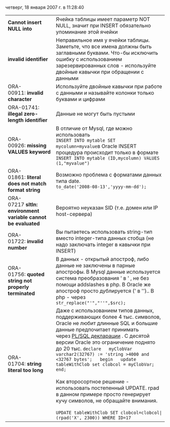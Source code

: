 четверг, 18 января 2007 г. в 11:28:40

|                                                               |                                                                                                                                                                                                                                                                                                                                                                                                                                                                                                                                                                                                                                                                          |
| ------------------------------------------------------------- | ------------------------------------------------------------------------------------------------------------------------------------------------------------------------------------------------------------------------------------------------------------------------------------------------------------------------------------------------------------------------------------------------------------------------------------------------------------------------------------------------------------------------------------------------------------------------------------------------------------------------------------------------------------------------ |
| **Cannot insert NULL into**                                   | Ячейка таблицы имеет параметр NOT NULL, значит при INSERT обязательно упоминание этой ячейки                                                                                                                                                                                                                                                                                                                                                                                                                                                                                                                                                                             |
| **invalid identifier**                                        | Неправильное имя у ячейки таблицы. Заметьте, что все имена должны быть заглавными буквами. Что-бы исключить ошибку с использованием зарезервированных слов - используйте двойные кавычки при обращении с данными                                                                                                                                                                                                                                                                                                                                                                                                                                                         |
| ORA-00911: **invalid character**                              | Используйте двойные кавычки при работе с данными и называйте колонки только буквами и цифрами                                                                                                                                                                                                                                                                                                                                                                                                                                                                                                                                                                            |
| ORA-01741:  <br>**illegal zero-length identifier**            | Данные не могут быть пустыми                                                                                                                                                                                                                                                                                                                                                                                                                                                                                                                                                                                                                                             |
| ORA-00926: **missing VALUES keyword**                         | В отличие от Mysql, где можно использовать  <br>`INSERT INTO mytable SET mycolumn=myvalue`в Oracle INSERT процедура происходит только в формате  <br>`INSERT INTO mytable (ID,mycolumn) VALUES (1,"myvalue")`                                                                                                                                                                                                                                                                                                                                                                                                                                                            |
| ORA-01861: **literal does not match format string**           | Возможно проблема с форматами данных типа date.  <br>`to_date('2008-08-13','yyyy-mm-dd');`                                                                                                                                                                                                                                                                                                                                                                                                                                                                                                                                                                               |
| ORA-07217 **sltln: environment variable cannot be evaluated** | Вероятно неуказан SID (т.е. домен или IP host-сервера)                                                                                                                                                                                                                                                                                                                                                                                                                                                                                                                                                                                                                   |
| ORA-01722: **invalid number**                                 | Вы пытаетесь использовать string-тип вместо integer-типа данных стобца (не надо заключать integer в кавычки при INSERT)                                                                                                                                                                                                                                                                                                                                                                                                                                                                                                                                                  |
| ORA-01756: **quoted string not properly terminated**          | В данных - открытый апостроф, либо данные не заключены в парные апострофы. В Mysql данные используется система преобразования ' в \' , не без помощи addslashes в php. В Oracle же апостроф просто дублируется (' в '').. В php - через  <br>`str_replace("'","''",$src);`                                                                                                                                                                                                                                                                                                                                                                                               |
| ORA-01704: **string literal too long**                        | Даже с использованием типов данных, поддерживающих более 4 тыс. символов, Oracle не любит длинные SQL и большие данные предпочитает принимать через [PL/SQL декларации](http://www.adp-gmbh.ch/ora/concepts/bind_variables.html) . С десятой версии Oracle это ограничение поднято до 20 тыс. `declare   myClobVar varchar2(32767) := 'string >4000 and <32767 bytes';   begin   update tableWithClob set clobcol = myClobVar;   end;`<br><br>Как второсортное решение - использовать постепенный UPDATE. rpad в данном примере просто генерирует кучу символов, не обращайте внимания.<br><br>`UPDATE tableWithClob SET clobcol=clobcol\|(rpad('X', 2300)) WHERE ID=17` |